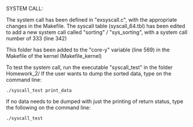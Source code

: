 SYSTEM CALL:

The system call has been defined in "exsyscall.c", with the appropriate changes in the Makefile. 
The syscall table (syscall_64.tbl) has been edited to add a new system call called "sorting" / "sys_sorting", with a system call number of 333 (line 342)

This folder has been added to the "core-y" variable (line 569) in the Makefile of the kernel (Makefile_kernel)

To test the system call, run the executable "syscall_test" in the folder Homework_2/
If the user wants to dump the sorted data, type on the command line:

	./syscall_test print_data

If no data needs to be dumped with just the printing of return status, type the following on the command line:

	./syscall_test

